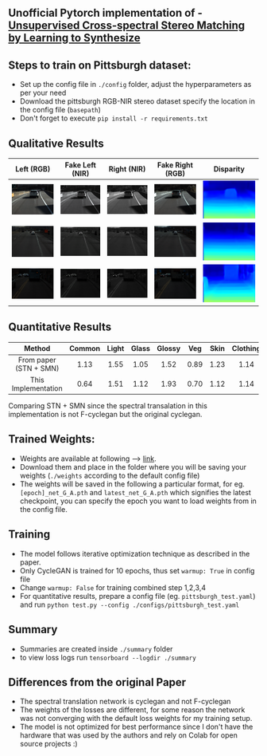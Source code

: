 ## Unofficial Pytorch implementation of - [Unsupervised Cross-spectral Stereo Matching by Learning to Synthesize](https://arxiv.org/pdf/1903.01078.pdf)

## Steps to train on Pittsburgh dataset:
- Set up the config file in `./config` folder, adjust the hyperparameters as per your need
- Download the pittsburgh RGB-NIR stereo dataset specify the location in the config file (`basepath`)
- Don't forget to execute  `pip install -r requirements.txt`


## Qualitative Results
| Left (RGB)  | Fake Left (NIR) | Right (NIR) | Fake Right (RGB) | Disparity |
| :-----------: | :------: | :-----: | :------: | :------: |
|![Left](visuals/real_A_503_10.png) | ![Left Fake](visuals/fake_B_503_10.png) |  ![Right](visuals/real_B_503_10.png) |![Right Fake](visuals/fake_A_503_10.png) | ![Disp](visuals/503_disp.png) |
|![Left](visuals/real_A_709_14.png) | ![Left Fake](visuals/fake_B_709_14.png) |  ![Right](visuals/real_B_709_14.png) |![Right Fake](visuals/fake_A_709_14.png) | ![Disp](visuals/709_disp.png) |
|![Left](visuals/real_A_739_15.png) | ![Left Fake](visuals/fake_B_739_15.png) |  ![Right](visuals/real_B_739_15.png) |![Right Fake](visuals/fake_A_739_15.png) | ![Disp](visuals/739_disp.png) |


## Quantitative Results
|Method | Common  | Light   | Glass   | Glossy   |  Veg     | Skin     | Clothing |    Bag   | Mean |
| :----: | :-----: | :-----: | :-----: | :------: | :------: | :------: | :------: | :------: | :------: |
| From paper (STN + SMN) | 1.13 | 1.55 | 1.05 | 1.52 | 0.89 | 1.23 | 1.14 | 0.98 | 1.18 |
| This Implementation | 0.64 | 1.51 | 1.12 | 1.93 | 0.70 | 1.12 | 1.14 | 1.12 | 1.17 |

Comparing STN + SMN since the spectral transalation in this implementation is not F-cyclegan but the original cyclegan.
## Trained Weights:
- Weights are available at following --> [link](https://drive.google.com/drive/folders/1g0eLttO6W9YYuFfIgPQoGF9ixR1cjPkC?usp=sharing).
- Download them and place in the folder where you will be saving your weights (`./weights` according to the default config file)
- The weights will be saved in the following a particular format, for eg. `[epoch]_net_G_A.pth` and `latest_net_G_A.pth` which signifies the latest checkpoint, you can specify the epoch you want to load weights from in the config file.

## Training
- The model follows iterative optimization technique as described in the paper.
- Only CycleGAN is trained for 10 epochs, thus set `warmup: True` in config file
- Change `warmup: False` for training combined step 1,2,3,4 
- For quantitative results, prepare a config file (eg. `pittsburgh_test.yaml`) and run `python test.py --config ./configs/pittsburgh_test.yaml`


## Summary
- Summaries are created inside `./summary` folder
- to view loss logs run `tensorboard --logdir ./summary`

## Differences from the original Paper
- The spectral translation network is cyclegan and not F-cyclegan
- The weights of the losses are different, for some reason the network was not converging with the default loss weights for my training setup.
- The model is not optimized for best performance since I don't have the hardware that was used by the authors and rely on Colab for open source projects :)
